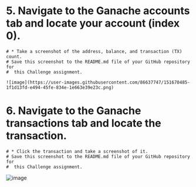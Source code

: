 # 5. Navigate to the Ganache accounts tab and locate your account (index 0).
    # * Take a screenshot of the address, balance, and transaction (TX) count.
    # Save this screenshot to the README.md file of your GitHub repository for
    #  this Challenge assignment.
    
    ![image](https://user-images.githubusercontent.com/86637747/151670485-1f1d13fd-e494-45fe-834e-1e663e39e23c.png)


# 6. Navigate to the Ganache transactions tab and locate the transaction.
    # * Click the transaction and take a screenshot of it.
    # Save this screenshot to the README.md file of your GitHub repository for
    #  this Challenge assignment.
   ![image](https://user-images.githubusercontent.com/86637747/151670500-48c1ea9f-1917-4e8a-809a-f2baacb5ac6e.png)
